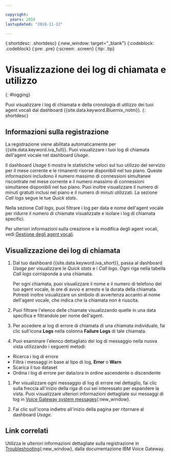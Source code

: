 ```yaml
---

copyright:
  years: 2018
lastupdated: "2018-11-12"

---
```


{:shortdesc: .shortdesc}
{:new_window: target="_blank"}
{:codeblock: .codeblock}
{:pre: .pre}
{:screen: .screen}
{:tip: .tip}


# Visualizzazione dei log di chiamata e utilizzo
{: #logging}

Puoi visualizzare i log di chiamata e della cronologia di utilizzo dei tuoi agent vocali dal dashboard {{site.data.keyword.Bluemix_notm}}.
{: shortdesc}

## Informazioni sulla registrazione

La registrazione viene abilitata automaticamente per {{site.data.keyword.iva_full}}. Puoi visualizzare i tuoi log di chiamata dell'agent vocale nel dashboard _Usage_.

Il dashboard _Usage_ ti mostra le statistiche veloci sul tuo utilizzo del servizio per il mese corrente e le rimanenti risorse disponibili nel tuo piano. Queste informazioni includono il numero massimo di connessioni simultanee riscontrate nel mese corrente e il numero massimo di connessioni simultanee disponibili nel tuo piano. Puoi inoltre visualizzare il numero di minuti gratuiti inclusi nel piano e il numero di minuti utilizzati. La sezione _Call logs_ segue le tue _Quick stats_.

Nella sezione _Call logs_, puoi filtrare i log per data e nome dell'agent vocale per ridurre il numero di chiamate visualizzate e isolare i log di chiamata specifici.

Per ulteriori informazioni sulla creazione e la modifica degli agent vocali, vedi [Gestione degli agent vocali](managing.html).

##  Visualizzazione dei log di chiamata

1. Dal tuo dashboard {{site.data.keyword.iva_short}}, passa al dashboard _Usage_ per visualizzare le _Quick stats_ e i _Call logs_. Ogni riga nella tabella _Call logs_ corrisponde a una chiamata.

      Per ogni chiamata, puoi visualizzare il nome e il numero di telefono del tuo agent vocale, le ore di avvio e arresto e la durata della chiamata. Potresti inoltre visualizzare un simbolo di avvertenza accanto al nome dell'agent vocale, che indica che la chiamata non è riuscita.

1.  Puoi filtrare l'elenco delle chiamate visualizzando quelle in una data specifica e filtrandole per nome dell'agent.

1. Per accedere ai log di errore di chiamata di una chiamata individuale, fai clic sull'icona **Logs** nella colonna **Failure Logs** di tale chiamata.

1. Puoi esaminare l'elenco dettagliato dei log di messaggio nella nuova vista utilizzando i seguenti metodi:
  * Ricerca i log di errore
  * Filtra i messaggi in base al tipo di log, **Error** o **Warn**
  * Scarica il tuo dataset
  * Ordina i log di errore per data/ora in ordine ascendente o discendente

1. Per visualizzare ogni messaggio di log di errore nel dettaglio, fai clic sulla freccia all'inizio della riga di cui sei interessato per espandere la vista. Puoi visualizzare ulteriori informazioni dettagliate sui messaggi di log in [Voice Gateway system messages](https://www.ibm.com/support/knowledgecenter/SS4U29/messages.html){:new_window}.

1. Fai clic sull'icona indietro all'inizio della pagina per ritornare al dashboard _Usage_.

## Link correlati
Utilizza le ulteriori informazioni dettagliate sulla registrazione in [Troubleshooting](https://www.ibm.com/support/knowledgecenter/SS4U29/troubleshooting.html){:new_window}, dalla documentazione IBM Voice Gateway.
